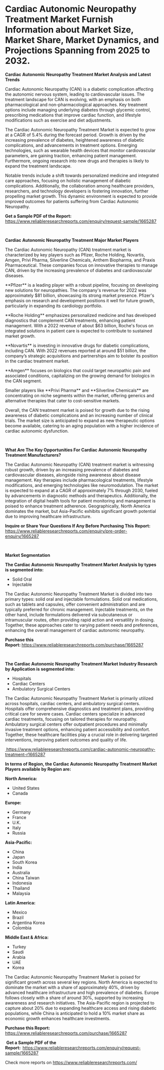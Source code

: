 <p><h1>Cardiac Autonomic Neuropathy Treatment Market Furnish Information about Market Size, Market Share, Market Dynamics, and Projections Spanning from 2025 to 2032.</h1></p><p><strong>Cardiac Autonomic Neuropathy Treatment Market Analysis and Latest Trends</strong></p>
<p><p>Cardiac Autonomic Neuropathy (CAN) is a diabetic complication affecting the autonomic nervous system, leading to cardiovascular issues. The treatment landscape for CAN is evolving, with an emphasis on both pharmacological and non-pharmacological approaches. Key treatment options include managing underlying diabetes through glycemic control, prescribing medications that improve cardiac function, and lifestyle modifications such as exercise and diet adjustments.</p><p>The Cardiac Autonomic Neuropathy Treatment Market is expected to grow at a CAGR of 5.4% during the forecast period. Growth is driven by the increasing prevalence of diabetes, heightened awareness of diabetic complications, and advancements in treatment options. Emerging technologies, such as wearable health devices that monitor cardiovascular parameters, are gaining traction, enhancing patient management. Furthermore, ongoing research into new drugs and therapies is likely to expand the treatment landscape.</p><p>Notable trends include a shift towards personalized medicine and integrated care approaches, focusing on holistic management of diabetic complications. Additionally, the collaboration among healthcare providers, researchers, and technology developers is fostering innovation, further propelling market growth. This dynamic environment is expected to provide improved outcomes for patients suffering from Cardiac Autonomic Neuropathy.</p></p>
<p><strong>Get a Sample PDF of the Report:&nbsp;</strong> <a href="https://www.reliableresearchreports.com/enquiry/request-sample/1665287?utm_campaign=36&utm_medium=2&utm_source=Github&utm_content=ia&utm_term=03032025&utm_id=cardiac-autonomic-neuropathy-treatment">https://www.reliableresearchreports.com/enquiry/request-sample/1665287</a></p>
<p>&nbsp;</p>
<p><strong>Cardiac Autonomic Neuropathy Treatment Major Market Players</strong></p>
<p><p>The Cardiac Autonomic Neuropathy (CAN) treatment market is characterized by key players such as Pfizer, Roche Holding, Novartis, Amgen, Privi Pharma, Silverline Chemicals, Anthem Biopharma, and Praxis Pharmaceutical. These companies focus on innovative therapies to manage CAN, driven by the increasing prevalence of diabetes and cardiovascular diseases.</p><p>**Pfizer** is a leading player with a robust pipeline, focusing on developing new solutions for neuropathies. The company's revenue for 2022 was approximately $81 billion, showcasing its strong market presence. Pfizer's emphasis on research and development positions it well for future growth, particularly in expanding its cardiology portfolio.</p><p>**Roche Holding** emphasizes personalized medicine and has developed diagnostics that complement CAN treatments, enhancing patient management. With a 2022 revenue of about $63 billion, Roche's focus on integrated solutions in patient care is expected to contribute to sustained market growth.</p><p>**Novartis** is investing in innovative drugs for diabetic complications, including CAN. With 2022 revenues reported at around $51 billion, the company’s strategic acquisitions and partnerships aim to bolster its position in the cardiac treatment market.</p><p>**Amgen** focuses on biologics that could target neuropathic pain and associated conditions, capitalizing on the growing demand for biologics in the CAN segment. </p><p>Smaller players like **Privi Pharma** and **Silverline Chemicals** are concentrating on niche segments within the market, offering generics and alternative therapies that cater to cost-sensitive markets.</p><p>Overall, the CAN treatment market is poised for growth due to the rising awareness of diabetic complications and an increasing number of clinical trials. The market size is anticipated to expand as new therapeutic options become available, catering to an aging population with a higher incidence of cardiac autonomic dysfunction.</p></p>
<p>&nbsp;</p>
<p><strong>What Are The Key Opportunities For Cardiac Autonomic Neuropathy Treatment Manufacturers?</strong></p>
<p><p>The Cardiac Autonomic Neuropathy (CAN) treatment market is witnessing robust growth, driven by an increasing prevalence of diabetes and cardiovascular diseases, alongside rising awareness about disease management. Key therapies include pharmacological treatments, lifestyle modifications, and emerging technologies like neuromodulation. The market is expected to expand at a CAGR of approximately 7% through 2030, fueled by advancements in diagnostic methods and therapeutics. Additionally, the integration of digital health tools for patient monitoring and management is poised to enhance treatment adherence. Geographically, North America dominates the market, but Asia-Pacific exhibits significant growth potential due to improving healthcare infrastructure.</p></p>
<p><strong>Inquire or Share Your Questions If Any Before Purchasing This Report:</strong> <a href="https://www.reliableresearchreports.com/enquiry/pre-order-enquiry/1665287?utm_campaign=36&utm_medium=2&utm_source=Github&utm_content=ia&utm_term=03032025&utm_id=cardiac-autonomic-neuropathy-treatment">https://www.reliableresearchreports.com/enquiry/pre-order-enquiry/1665287</a></p>
<p>&nbsp;</p>
<p><strong>Market Segmentation</strong></p>
<p><strong>The Cardiac Autonomic Neuropathy Treatment Market Analysis by types is segmented into:</strong></p>
<p><ul><li>Solid Oral</li><li>Injectable</li></ul></p>
<p><p>The Cardiac Autonomic Neuropathy Treatment Market is divided into two primary types: solid oral and injectable formulations. Solid oral medications, such as tablets and capsules, offer convenient administration and are typically preferred for chronic management. Injectable treatments, on the other hand, include formulations delivered via subcutaneous or intramuscular routes, often providing rapid action and versatility in dosing. Together, these approaches cater to varying patient needs and preferences, enhancing the overall management of cardiac autonomic neuropathy.</p></p>
<p><strong>Purchase this Report:&nbsp;</strong><a href="https://www.reliableresearchreports.com/purchase/1665287?utm_campaign=36&utm_medium=2&utm_source=Github&utm_content=ia&utm_term=03032025&utm_id=cardiac-autonomic-neuropathy-treatment">https://www.reliableresearchreports.com/purchase/1665287</a></p>
<p>&nbsp;</p>
<p><strong>The Cardiac Autonomic Neuropathy Treatment Market Industry Research by Application is segmented into:</strong></p>
<p><ul><li>Hospitals</li><li>Cardiac Centers</li><li>Ambulatory Surgical Centers</li></ul></p>
<p><p>The Cardiac Autonomic Neuropathy Treatment Market is primarily utilized across hospitals, cardiac centers, and ambulatory surgical centers. Hospitals offer comprehensive diagnostics and treatment plans, providing critical care for severe cases. Cardiac centers specialize in advanced cardiac treatments, focusing on tailored therapies for neuropathy. Ambulatory surgical centers offer outpatient procedures and minimally invasive treatment options, enhancing patient accessibility and comfort. Together, these healthcare facilities play a crucial role in delivering targeted interventions, improving patient outcomes and quality of life.</p></p>
<p><a href="https://www.reliableresearchreports.com/cardiac-autonomic-neuropathy-treatment-r1665287?utm_campaign=36&utm_medium=2&utm_source=Github&utm_content=ia&utm_term=03032025&utm_id=cardiac-autonomic-neuropathy-treatment">&nbsp;https://www.reliableresearchreports.com/cardiac-autonomic-neuropathy-treatment-r1665287</a></p>
<p><strong>In terms of Region, the Cardiac Autonomic Neuropathy Treatment Market Players available by Region are:</strong></p>
<p>
    <p> <strong> North America: </strong>
        <ul>
            <li>United States</li>
            <li>Canada</li>
        </ul>
        </p> 
    <p> <strong> Europe: </strong>
        <ul>
            <li>Germany</li>
            <li>France</li>
            <li>U.K.</li>
            <li>Italy</li>
            <li>Russia</li>
        </ul>
        </p> 
    <p> <strong> Asia-Pacific: </strong>
        <ul>
            <li>China</li>
            <li>Japan</li>
            <li>South Korea</li>
            <li>India</li>
            <li>Australia</li>
            <li>China Taiwan</li>
            <li>Indonesia</li>
            <li>Thailand</li>
            <li>Malaysia</li>
        </ul>
        </p> 
    <p> <strong> Latin America: </strong>
        <ul>
            <li>Mexico</li>
            <li>Brazil</li>
            <li>Argentina Korea</li>
            <li>Colombia</li>
        </ul>
        </p> 
    <p> <strong> Middle East & Africa: </strong>
        <ul>
            <li>Turkey</li>
            <li>Saudi</li>
            <li>Arabia</li>
            <li>UAE</li>
            <li>Korea</li>
        </ul>
    </p>
    </p>
<p><p>The Cardiac Autonomic Neuropathy Treatment Market is poised for significant growth across several key regions. North America is expected to dominate the market with a share of approximately 40%, driven by advanced healthcare infrastructure and high prevalence of diabetes. Europe follows closely with a share of around 30%, supported by increasing awareness and research initiatives. The Asia-Pacific region is projected to capture about 20% due to expanding healthcare access and rising diabetic populations, while China is anticipated to hold a 10% market share as economic growth enhances healthcare investments.</p></p>
<p><strong>Purchase this Report: </strong><a href="https://www.reliableresearchreports.com/purchase/1665287?utm_campaign=36&utm_medium=2&utm_source=Github&utm_content=ia&utm_term=03032025&utm_id=cardiac-autonomic-neuropathy-treatment">https://www.reliableresearchreports.com/purchase/1665287</a></p>
<p>&nbsp;<strong>Get a Sample PDF of the Report:&nbsp;&nbsp;</strong><a href="https://www.reliableresearchreports.com/enquiry/request-sample/1665287?utm_campaign=36&utm_medium=2&utm_source=Github&utm_content=ia&utm_term=03032025&utm_id=cardiac-autonomic-neuropathy-treatment">https://www.reliableresearchreports.com/enquiry/request-sample/1665287</a></p>
<p><strong></strong></p>
<p>Check more reports on <a href="https://www.reliableresearchreports.com/?utm_campaign=36&utm_medium=2&utm_source=Github&utm_content=ia&utm_term=03032025&utm_id=cardiac-autonomic-neuropathy-treatment">https://www.reliableresearchreports.com/</a></p>